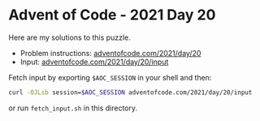 # Advent of Code - 2021 Day 20
Here are my solutions to this puzzle.

* Problem instructions: [adventofcode.com/2021/day/20](https://adventofcode.com/2021/day/20)
* Input: [adventofcode.com/2021/day/20/input](https://adventofcode.com/2021/day/20/input)

Fetch input by exporting `$AOC_SESSION` in your shell and then:
```bash
curl -OJLsb session=$AOC_SESSION adventofcode.com/2021/day/20/input
```

or run `fetch_input.sh` in this directory.
